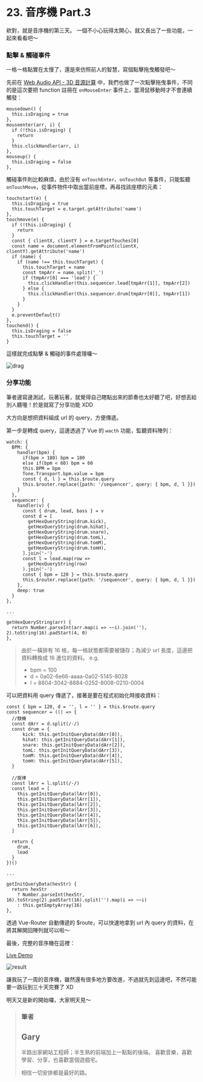 # 23. 音序機 Part.3

欸對，就是音序機的第三天。
一個不小心玩得太開心，就又長出了一些功能，一起來看看吧～

### 點擊 & 觸碰事件

一格一格點實在太慢了，還是來仿照前人的智慧，寫個點擊拖曳觸發吧～

先前在 [Web Audio API - 3D 音源計算](https://ithelp.ithome.com.tw/articles/10204335) 中，我們也做了一次點擊拖曳事件，不同的是這次要把 function 註冊在 `onMouseEnter` 事件上，當滑鼠移動時才不會連續觸發：

```javascript=
mousedown() {
  this.isDraging = true
},
mouseenter(arr, i) {
  if (!this.isDraging) {
    return
  }
  this.clickHandler(arr, i)
},
mouseup() {
  this.isDraging = false
},
```

觸碰事件則比較麻煩，由於沒有 `onTouchEnter`、`onTouchOut` 等事件，只能監聽 `onTouchMove`，從事件物件中取出當前座標，再尋找該座標的元素：

```javascript=
touchstart(e) {
  this.isDraging = true
  this.touchTarget = e.target.getAttribute('name')
},
touchmove(e) {
  if (!this.isDraging) {
    return
  }
  const { clientX, clientY } = e.targetTouches[0]
  const name = document.elementFromPoint(clientX, clientY).getAttribute('name')
  if (name) {
    if (name !== this.touchTarget) {
      this.touchTarget = name
      const tmpArr = name.split('_')
      if (tmpArr[0] === 'lead') {
        this.clickHandler(this.sequencer.lead[tmpArr[1]], tmpArr[2])
      } else {
        this.clickHandler(this.sequencer.drum[tmpArr[0]], tmpArr[1])
      }
    }
  }
  e.preventDefault()
},
touchend() {
  this.isDraging = false
  this.touchTarget = ''
}
```

這樣就完成點擊 & 觸碰的事件處理囉～

![drag](https://i.imgur.com/3uoH8CV.gif)

### 分享功能

筆者邊寫邊測試，玩著玩著，就覺得自己瞎點出來的節奏也太好聽了吧，好想丟給別人聽喔！於是就寫了分享功能 XDD

大方向是想把資料組成 url 的 query，方便傳遞。

第一步是轉成 query，這邊透過了 Vue 的 `wacth` 功能，監聽資料陣列：

```javascript=
watch: {
  BPM: {
    handler(bpm) {
      if(bpm > 180) bpm = 180
      else if(bpm < 60) bpm = 60
      this.BPM = bpm
      Tone.Transport.bpm.value = bpm
      const { d, l } = this.$route.query
      this.$router.replace({path: '/sequencer', query: { bpm, d, l }})
    }
  },
  sequencer: {
    handler(v) {
      const { drum, lead, bass } = v
      const d = [
        getHexQueryString(drum.kick),
        getHexQueryString(drum.hihat),
        getHexQueryString(drum.snare),
        getHexQueryString(drum.tomL),
        getHexQueryString(drum.tomM),
        getHexQueryString(drum.tomH),
      ].join('-')
      const l = lead.map(row =>
        getHexQueryString(row)
      ).join('-')
      const { bpm = 120 } = this.$route.query
      this.$router.replace({path: '/sequencer', query: { bpm, d, l }})
    },
    deep: true
  }
},

...

getHexQueryString(arr) {
  return Number.parseInt(arr.map(i => ~~i).join(''), 2).toString(16).padStart(4, 0)
},
```

> 由於一橫排有 16 格，每一格狀態都需要被儲存；為減少 url 長度，這邊把資料轉換成 16 進位的資料。
> e.g.
>
> - bpm = 100
> - d = 0a02-6e66-aaaa-0a02-5145-8028
> - l = 8804-3042-8884-0252-8008-0210-0004

可以把資料用 query 傳遞了，接著是要在程式初始化時接收資料：

```javascript=
const { bpm = 120, d = '', l = '' } = this.$route.query
const sequencer = (() => {
  //鼓機
  const dArr = d.split(/-/)
  const drum = {
      kick: this.getInitQueryData(dArr[0]),
      hihat: this.getInitQueryData(dArr[1]),
      snare: this.getInitQueryData(dArr[2]),
      tomL: this.getInitQueryData(dArr[3]),
      tomM: this.getInitQueryData(dArr[4]),
      tomH: this.getInitQueryData(dArr[5]),
  }

  //旋律
  const lArr = l.split(/-/)
  const lead = [
    this.getInitQueryData(lArr[0]),
    this.getInitQueryData(lArr[1]),
    this.getInitQueryData(lArr[2]),
    this.getInitQueryData(lArr[3]),
    this.getInitQueryData(lArr[4]),
    this.getInitQueryData(lArr[5]),
    this.getInitQueryData(lArr[6]),
  ]

  return {
    drum,
    lead
  }
})()

...

getInitQueryData(hexStr) {
  return hexStr
    ? Number.parseInt(hexStr, 16).toString(2).padStart(16).split('').map(i => ~~i)
    : this.getEmptyArray(16)
},
```

透過 Vue-Router 自動傳遞的 $route，可以快速地拿到 url 內 query 的資料，在將其解開回陣列就可以啦～

最後，完整的音序機在這裡：

[Live Demo](https://schaoss.github.io/web-audio/#/sequencer?bpm=100&d=0a02-6e66-aaaa-0a02-5145-8028&l=8804-3042-8884-0252-8008-0210-0004)

![result](https://i.imgur.com/n5mT4gQ.png)

讓我玩了一周的音序機，雖然還有很多地方要改進，不過就先到這邊吧，不然可能要一路玩到三十天完賽了 XD

明天又是新的開始囉，大家明天見～

> ### 筆者
>
> ## Gary
>
> 半路出家網站工程師；半生熟的前端加上一點點的後端。
> 喜歡音樂，喜歡學習、分享，也喜歡當個遊戲宅。
>
> 相信一切安排都是最好的路。
